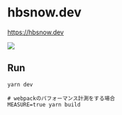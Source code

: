 # hbsnow.dev

https://hbsnow.dev

[![](https://github.com/hbsnow/hbsnow.dev/workflows/Lint%20and%20Test/badge.svg)](https://github.com/hbsnow/hbsnow.dev/actions?query=workflow%3A%22Lint+and+Test%22)

## Run

```
yarn dev

# webpackのパフォーマンス計測をする場合
MEASURE=true yarn build
```
